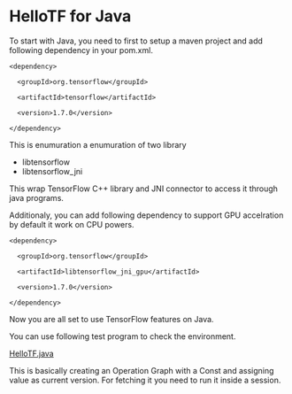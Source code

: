 # HelloTF for Java

To start with Java, you need to first to setup a maven project and add following dependency in your pom.xml.

```
<dependency>
  
  <groupId>org.tensorflow</groupId>
  
  <artifactId>tensorflow</artifactId>
  
  <version>1.7.0</version>

</dependency>
```

This is enumuration a enumuration of two library 
 - libtensorflow
 - libtensorflow_jni
 
This wrap TensorFlow C++ library and JNI connector to access it through java programs. 

Additionaly, you can add following dependency to support GPU accelration by default it work on CPU powers.

```
<dependency>
  
  <groupId>org.tensorflow</groupId>

  <artifactId>libtensorflow_jni_gpu</artifactId>
  
  <version>1.7.0</version>

</dependency>
```

Now you are all set to use TensorFlow features on Java. 

You can use following test program to check the environment.

[HelloTF.java](java/src/main/java/HelloTF.java)

This is basically creating an Operation Graph with a Const and assigning value as current version. For fetching it you need to run it inside a session.
